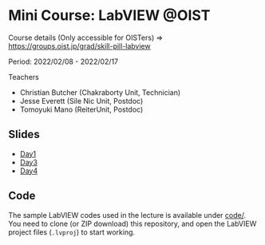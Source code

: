 # Mini Course: LabVIEW @OIST

Course details (Only accessible for OISTers) => https://groups.oist.jp/grad/skill-pill-labview

Period: 2022/02/08 - 2022/02/17

Teachers 
* Christian Butcher (Chakraborty Unit, Technician)
* Jesse Everett (Sile Nic Unit, Postdoc)
* Tomoyuki Mano (ReiterUnit, Postdoc)

## Slides

* [Day1](slides/day1.pdf)
* [Day3](slides/day3.pdf)
* [Day4](slides/day4.pdf)

## Code

The sample LabVIEW codes used in the lecture is available under [code/](code/).
You need to clone (or ZIP download) this repository, and open the LabVIEW project files (`.lvproj`) to start working.
